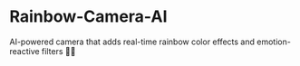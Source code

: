 # Rainbow-Camera-AI
AI-powered camera that adds real-time rainbow color effects and emotion-reactive filters 🌈📸
